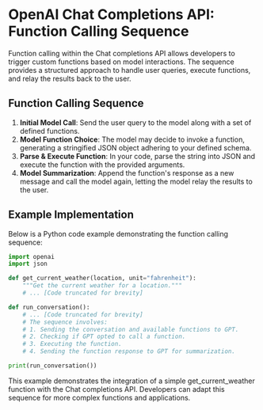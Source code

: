# OpenAI Chat Completions API: Function Calling Sequence

Function calling within the Chat completions API allows developers to trigger custom functions based on model interactions. The sequence provides a structured approach to handle user queries, execute functions, and relay the results back to the user.

## Function Calling Sequence

1. **Initial Model Call**: Send the user query to the model along with a set of defined functions.
2. **Model Function Choice**: The model may decide to invoke a function, generating a stringified JSON object adhering to your defined schema.
3. **Parse & Execute Function**: In your code, parse the string into JSON and execute the function with the provided arguments.
4. **Model Summarization**: Append the function's response as a new message and call the model again, letting the model relay the results to the user.

## Example Implementation

Below is a Python code example demonstrating the function calling sequence:

```python
import openai
import json

def get_current_weather(location, unit="fahrenheit"):
    """Get the current weather for a location."""
    # ... [Code truncated for brevity]

def run_conversation():
    # ... [Code truncated for brevity]
    # The sequence involves:
    # 1. Sending the conversation and available functions to GPT.
    # 2. Checking if GPT opted to call a function.
    # 3. Executing the function.
    # 4. Sending the function response to GPT for summarization.

print(run_conversation())
```
This example demonstrates the integration of a simple get_current_weather function with the Chat completions API. Developers can adapt this sequence for more complex functions and applications.